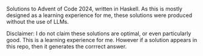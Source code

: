 Solutions to Advent of Code 2024, written in Haskell. As this is mostly designed as a learning experience for me, these solutions were produced without the use of LLMs.

Disclaimer: I do not claim these solutions are optimal, or even particularly good. This is a learning experience for me. However if a solution appears in this repo, then it generates the corrrect answer.
